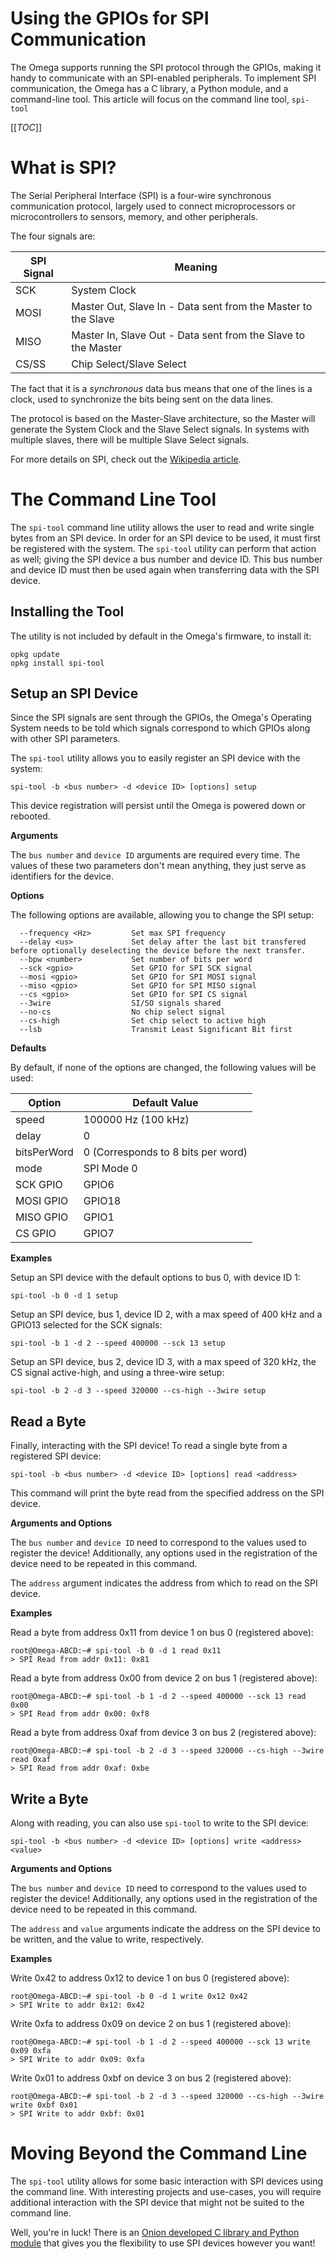# Using the GPIOs for SPI Communication

The Omega supports running the SPI protocol through the GPIOs, making it handy to communicate with an SPI-enabled peripherals. To implement SPI communication, the Omega has a C library, a Python module, and a command-line tool. This article will focus on the command line tool, `spi-tool`



[[_TOC_]]


[//]: # (The SPI Protocol)

# What is SPI?

The Serial Peripheral Interface (SPI) is a four-wire synchronous communication protocol, largely used to connect microprocessors or microcontrollers to sensors, memory, and other peripherals. 

The four signals are:

| SPI Signal | Meaning                                                       |
|------------|---------------------------------------------------------------|
| SCK        | System Clock                                                  |
| MOSI       | Master Out, Slave In - Data sent from the Master to the Slave |
| MISO       | Master In, Slave Out - Data sent from the Slave to the Master |
| CS/SS      | Chip Select/Slave Select                                      |

The fact that it is a *synchronous* data bus means that one of the lines is a clock, used to synchronize the bits being sent on the data lines. 

The protocol is based on the Master-Slave architecture, so the Master will generate the System Clock and the Slave Select signals. In systems with multiple slaves, there will be multiple Slave Select signals.

For more details on SPI, check out the [Wikipedia article](https://en.wikipedia.org/wiki/Serial_Peripheral_Interface_Bus).



[//]: # (The Command Line Tool)

# The Command Line Tool

The `spi-tool` command line utility allows the user to read and write single bytes from an SPI device. In order for an SPI device to be used, it must first be registered with the system. The `spi-tool` utility can perform that action as well; giving the SPI device a bus number and device ID. This bus number and device ID must then be used again when transferring data with the SPI device.




[//]: # (The Command Line Tool: Installing the Tool)

## Installing the Tool

The utility is not included by default in the Omega's firmware, to install it:
```
opkg update
opkg install spi-tool
```



[//]: # (The Command Line Tool: Setup an SPI Device)

## Setup an SPI Device

Since the SPI signals are sent through the GPIOs, the Omega's Operating System needs to be told which signals correspond to which GPIOs along with other SPI parameters.

The `spi-tool` utility allows you to easily register an SPI device with the system:
```
spi-tool -b <bus number> -d <device ID> [options] setup

```

This device registration will persist until the Omega is powered down or rebooted.


**Arguments**

The `bus number` and `device ID` arguments are required every time. The values of these two parameters don't mean anything, they just serve as identifiers for the device.


**Options**

The following options are available, allowing you to change the SPI setup:
```
  --frequency <Hz>         Set max SPI frequency
  --delay <us>             Set delay after the last bit transfered before optionally deselecting the device before the next transfer.
  --bpw <number>           Set number of bits per word
  --sck <gpio>             Set GPIO for SPI SCK signal
  --mosi <gpio>            Set GPIO for SPI MOSI signal
  --miso <gpio>            Set GPIO for SPI MISO signal
  --cs <gpio>              Set GPIO for SPI CS signal
  --3wire                  SI/SO signals shared
  --no-cs                  No chip select signal
  --cs-high                Set chip select to active high
  --lsb                    Transmit Least Significant Bit first
```



**Defaults**

By default, if none of the options are changed, the following values will be used:

| Option      | Default Value                      |
|-------------|-------------------------------------|
| speed       | 100000 Hz (100 kHz)                 |
| delay       | 0                                   |
| bitsPerWord | 0 (Corresponds to 8 bits per  word) |
| mode        | SPI Mode 0                          |
| SCK GPIO    | GPIO6                               |
| MOSI GPIO   | GPIO18                              |
| MISO GPIO   | GPIO1                               |
| CS GPIO     | GPIO7                               |


**Examples**

Setup an SPI device with the default options to bus 0, with device ID 1:
```
spi-tool -b 0 -d 1 setup
```

Setup an SPI device, bus 1, device ID 2, with a max speed of 400 kHz and a GPIO13 selected for the SCK signals:
```
spi-tool -b 1 -d 2 --speed 400000 --sck 13 setup
```

Setup an SPI device, bus 2, device ID 3, with a max speed of 320 kHz, the CS signal active-high, and using a three-wire setup:
```
spi-tool -b 2 -d 3 --speed 320000 --cs-high --3wire setup
```



[//]: # (The Command Line Tool: Read a Byte)

## Read a Byte

Finally, interacting with the SPI device! To read a single byte from a registered SPI device:
```
spi-tool -b <bus number> -d <device ID> [options] read <address>
```

This command will print the byte read from the specified address on the SPI device.


**Arguments and Options**

The `bus number` and `device ID` need to correspond to the values used to register the device! Additionally, any options used in the registration of the device need to be repeated in this command.

The `address` argument indicates the address from which to read on the SPI device.


**Examples**

Read a byte from address 0x11 from device 1 on bus 0 (registered above):
```
root@Omega-ABCD:~# spi-tool -b 0 -d 1 read 0x11
> SPI Read from addr 0x11: 0x81
```

Read a byte from address 0x00 from device 2 on bus 1 (registered above):
```
root@Omega-ABCD:~# spi-tool -b 1 -d 2 --speed 400000 --sck 13 read 0x00
> SPI Read from addr 0x00: 0xf8
```

Read a byte from address 0xaf from device 3 on bus 2 (registered above):
```
root@Omega-ABCD:~# spi-tool -b 2 -d 3 --speed 320000 --cs-high --3wire read 0xaf
> SPI Read from addr 0xaf: 0xbe
```



[//]: # (The Command Line Tool: Write a Byte)

## Write a Byte

Along with reading, you can also use `spi-tool` to write to the SPI device:
```
spi-tool -b <bus number> -d <device ID> [options] write <address> <value>
```


**Arguments and Options**

The `bus number` and `device ID` need to correspond to the values used to register the device! Additionally, any options used in the registration of the device need to be repeated in this command.

The `address` and `value` arguments indicate the address on the SPI device to be written, and the value to write, respectively. 



**Examples**

Write 0x42 to address 0x12 to device 1 on bus 0 (registered above):
```
root@Omega-ABCD:~# spi-tool -b 0 -d 1 write 0x12 0x42
> SPI Write to addr 0x12: 0x42
```

Write 0xfa to address 0x09 on device 2 on bus 1 (registered above):
```
root@Omega-ABCD:~# spi-tool -b 1 -d 2 --speed 400000 --sck 13 write 0x09 0xfa
> SPI Write to addr 0x09: 0xfa
```

Write 0x01 to address 0xbf on device 3 on bus 2 (registered above):
```
root@Omega-ABCD:~# spi-tool -b 2 -d 3 --speed 320000 --cs-high --3wire write 0xbf 0x01
> SPI Write to addr 0xbf: 0x01
```




[//]: # (Moving Beyond the Command Line)

# Moving Beyond the Command Line

The `spi-tool` utility allows for some basic interaction with SPI devices using the command line. With interesting projects and use-cases, you will require additional interaction with the SPI device that might not be suited to the command line.

Well, you're in luck! There is an [Onion developed C library and Python module](../../Documentation/Libraries/SPI-Library) that gives you the flexibility to use SPI devices however you want!





